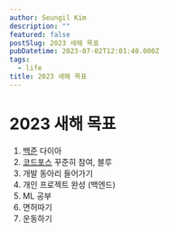 ```yaml
---
author: Seungil Kim
description: ""
featured: false
postSlug: 2023 새해 목표
pubDatetime: 2023-07-02T12:01:40.000Z
tags:
  - life
title: 2023 새해 목표
---
```

# 2023 새해 목표

1. [백준](https://solved.ac/profile/ksi990302) 다이아
2. [코드포스](https://codeforces.com/profile/ks1ksi) 꾸준히 참여, 블루
3. 개발 동아리 들어가기
4. 개인 프로젝트 완성 (백엔드)
5. ML 공부
6. 면허따기
7. 운동하기
